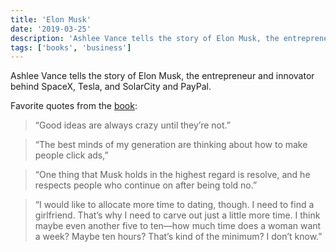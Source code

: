 ```yaml
---
title: 'Elon Musk'
date: '2019-03-25'
description: 'Ashlee Vance tells the story of Elon Musk, the entrepreneur and innovator behind SpaceX, Tesla, and SolarCity and PayPal.'
tags: ['books', 'business']
---
```


Ashlee Vance tells the story of Elon Musk, the entrepreneur and innovator behind SpaceX, Tesla, and SolarCity and PayPal.

Favorite quotes from the [book](https://amzn.eu/3NC1pSE):

> “Good ideas are always crazy until they’re not.”

> “The best minds of my generation are thinking about how to make people click ads,”

> “One thing that Musk holds in the highest regard is resolve, and he respects people who continue on after being told no.”

> “I would like to allocate more time to dating, though. I need to find a girlfriend. That’s why I need to carve out just a little more time. I think maybe even another five to ten—how much time does a woman want a week? Maybe ten hours? That’s kind of the minimum? I don’t know.”

